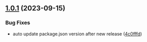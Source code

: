 ## [1.0.1](https://github.com/Ax-Protocol/widgets/compare/v1.0.0...v1.0.1) (2023-09-15)


### Bug Fixes

* auto update package.json version after new release ([4c0fffd](https://github.com/Ax-Protocol/widgets/commit/4c0fffdc0b7bf79774232a9e2e58af1fb58e9220))
